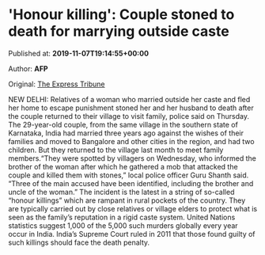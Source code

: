 
# 'Honour killing': Couple stoned to death for marrying outside caste

Published at: **2019-11-07T19:14:55+00:00**

Author: **AFP**

Original: [The Express Tribune](https://tribune.com.pk/story/2095618/3-honour-killing-couple-stoned-death-marrying-outside-caste/)

NEW DELHI: Relatives of a woman who married outside her caste and fled her home to escape punishment stoned her and her husband to death after the couple returned to their village to visit family, police said on Thursday.
The 29-year-old couple, from the same village in the southern state of Karnataka, India had married three years ago against the wishes of their families and moved to Bangalore and other cities in the region, and had two children.
But they returned to the village last month to meet family members.“They were spotted by villagers on Wednesday, who informed the brother of the woman after which he gathered a mob that attacked the couple and killed them with stones,” local police officer Guru Shanth said.
“Three of the main accused have been identified, including the brother and uncle of the woman.”
The incident is the latest in a string of so-called “honour killings” which are rampant in rural pockets of the country.
They are typically carried out by close relatives or village elders to protect what is seen as the family’s reputation in a rigid caste system.
United Nations statistics suggest 1,000 of the 5,000 such murders globally every year occur in India.
India’s Supreme Court ruled in 2011 that those found guilty of such killings should face the death penalty.
